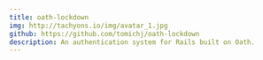 ```yaml
---
title: oath-lockdown
img: http://tachyons.io/img/avatar_1.jpg
github: https://github.com/tomichj/oath-lockdown
description: An authentication system for Rails built on Oath.
---
```

